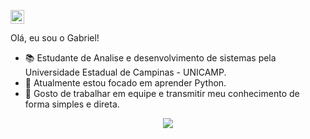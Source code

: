 [<img src="https://img.shields.io/github/followers/m1113r?label=follow&style=for-the-badge" height="22" title="Follow me" />](https://github.com/m1113r) 

Olá, eu sou o Gabriel!

- 📚 Estudante de Analise e desenvolvimento de sistemas pela Universidade Estadual de Campinas - UNICAMP.
- 🦏 Atualmente estou focado em aprender Python.
- 🤝 Gosto de trabalhar em equipe e transmitir meu conhecimento de forma simples e direta.

<p align="center"> 
 <a><img src="https://github-readme-stats.vercel.app/api?username=m1113r&show_icons=true&theme=graywhite" /></a>
</p> 
   
  

